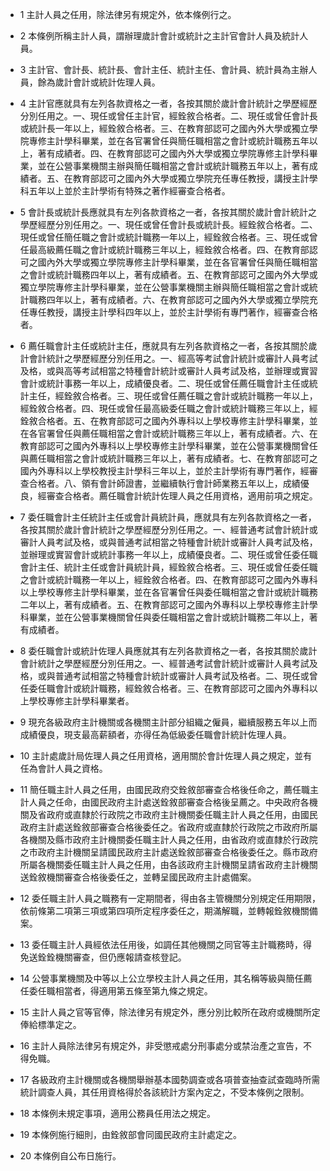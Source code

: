 * 1 主計人員之任用，除法律另有規定外，依本條例行之。

* 2 本條例所稱主計人員，謂辦理歲計會計或統計之主計官會計人員及統計人員。

* 3 主計官、會計長、統計長、會計主任、統計主任、會計員、統計員為主辦人員，餘為歲計會計或統計佐理人員。

* 4 主計官應就具有左列各款資格之一者，各按其關於歲計會計統計之學歷經歷分別任用之。一、現任或曾任主計官，經銓敘合格者。二、現任或曾任會計長或統計長一年以上，經銓敘合格者。三、在教育部認可之國內外大學或獨立學院專修主計學科畢業，並在各官署曾任與簡任職相當之會計或統計職務五年以上，著有成績者。四、在教育部認可之國內外大學或獨立學院專修主計學科畢業，並在公營事業機關主辦與簡任職相當之會計或統計職務五年以上，著有成績者。五、在教育部認可之國內外大學或獨立學院充任專任教授，講授主計學科五年以上並於主計學術有特殊之著作經審查合格者。

* 5 會計長或統計長應就具有左列各款資格之一者，各按其關於歲計會計統計之學歷經歷分別任用之。一、現任或曾任會計長或統計長。經銓敘合格者。二、現任或曾任簡任職之會計或統計職務一年以上，經銓敘合格者。三、現任或曾任最高級薦任職之會計或統計職務三年以上，經銓敘合格者。四、在教育部認可之國內外大學或獨立學院專修主計學科畢業，並在各官署曾任與簡任職相當之會計或統計職務四年以上，著有成績者。五、在教育部認可之國內外大學或獨立學院專修主計學科畢業，並在公營事業機關主辦與簡任職相當之會計或統計職務四年以上，著有成績者。六、在教育部認可之國內外大學或獨立學院充任專任教授，講授主計學科四年以上，並於主計學術有專門著作，經審查合格者。

* 6 薦任職會計主任或統計主任，應就具有左列各款資格之一者，各按其關於歲計會計統計之學歷經歷分別任用之。一、經高等考試會計統計或審計人員考試及格，或與高等考試相當之特種會計統計或審計人員考試及格，並辦理或實習會計或統計事務一年以上，成績優良者。二、現任或曾任薦任職會計主任或統計主任，經銓敘合格者。三、現任或曾任薦任職之會計或統計職務一年以上，經銓敘合格者。四、現任或曾任最高級委任職之會計或統計職務三年以上，經銓敘合格者。五、在教育部認可之國內外專科以上學校專修主計學科畢業，並在各官署曾任與薦任職相當之會計或統計職務三年以上，著有成績者。六、在教育部認可之國內外專科以上學校專修主計學科畢業，並在公營事業機關曾任與薦任職相當之會計或統計職務三年以上，著有成績者。七、在教育部認可之國內外專科以上學校教授主計學科三年以上，並於主計學術有專門著作，經審查合格者。八、領有會計師證書，並繼續執行會計師業務五年以上，成績優良，經審查合格者。薦任職會計統計佐理人員之任用資格，適用前項之規定。

* 7 委任職會計主任統計主任或會計員統計員，應就具有左列各款資格之一者，各按其關於歲計會計統計之學歷經歷分別任用之。一、經普通考試會計統計或審計人員考試及格，或與普通考試相當之特種會計統計或審計人員考試及格，並辦理或實習會計或統計事務一年以上，成績優良者。二、現任或曾任委任職會計主任、統計主任或會計員統計員，經銓敘合格者。三、現任或曾任委任職之會計或統計職務一年以上，經銓敘合格者。四、在教育部認可之國內外專科以上學校專修主計學科畢業，並在各官署曾任與委任職相當之會計或統計職務二年以上，著有成績者。五、在教育部認可之國內外專科以上學校專修主計學科畢業，並在公營事業機關曾任與委任職相當之會計或統計職務二年以上，著有成績者。

* 8 委任職會計或統計佐理人員應就其有左列各款資格之一者，各按其關於歲計會計統計之學歷經歷分別任用之。一、經普通考試會計統計或審計人員考試及格，或與普通考試相當之特種會計統計或審計人員考試及格者。二、現任或曾任委任職會計或統計職務，經銓敘合格者。三、在教育部認可之國內外專科以上學校專修主計學科畢業者。

* 9 現充各級政府主計機關或各機關主計部分組織之僱員，繼續服務五年以上而成績優良，現支最高薪額者，亦得任為低級委任職會計統計佐理人員。

* 10 主計處歲計局佐理人員之任用資格，適用關於會計佐理人員之規定，並有任為會計人員之資格。

* 11 簡任職主計人員之任用，由國民政府交銓敘部審查合格後任命之，薦任職主計人員之任命，由國民政府主計處送銓敘部審查合格後呈薦之。中央政府各機關及省政府或直隸於行政院之市政府主計機關委任職主計人員之任用，由國民政府主計處送銓敘部審查合格後委任之。省政府或直隸於行政院之市政府所屬各機關及縣市政府主計機關委任職主計人員之任用，由省政府或直隸於行政院之市政府主計機關呈請國民政府主計處送銓敘部審查合格後委任之。縣市政府所屬各機關委任職主計人員之任用，由各該政府主計機關呈請省政府主計機關送銓敘機關審查合格後委任之，並轉呈國民政府主計處備案。

* 12 委任職主計人員之職務有一定期間者，得由各主管機關分別規定任用期限，依前條第二項第三項或第四項所定程序委任之，期滿解職，並轉報銓敘機關備案。

* 13 委任職主計人員經依法任用後，如調任其他機關之同官等主計職務時，得免送銓銓機關審查，但仍應報請查核登記。

* 14 公營事業機關及中等以上公立學校主計人員之任用，其名稱等級與簡任薦任委任職相當者，得適用第五條至第九條之規定。

* 15 主計人員之官等官俸，除法律另有規定外，應分別比較所在政府或機關所定俸給標準定之。

* 16 主計人員除法律另有規定外，非受懲戒處分刑事處分或禁治產之宣告，不得免職。

* 17 各級政府主計機關或各機關舉辦基本國勢調查或各項普查抽查試查臨時所需統計調查人員，其任用資格得於各該統計方案內定之，不受本條例之限制。

* 18 本條例未規定事項，適用公務員任用法之規定。

* 19 本條例施行細則，由銓敘部會同國民政府主計處定之。

* 20 本條例自公布日施行。

